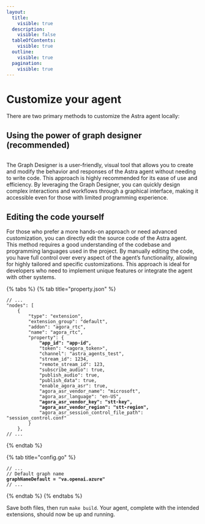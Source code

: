 ```yaml
---
layout:
  title:
    visible: true
  description:
    visible: false
  tableOfContents:
    visible: true
  outline:
    visible: true
  pagination:
    visible: true
---
```


# Customize your agent

There are two primary methods to customize the Astra agent locally:

## Using the power of graph designer (recommended)

<figure><img src="../.gitbook/assets/graph_designer.gif" alt=""><figcaption></figcaption></figure>

The Graph Designer is a user-friendly, visual tool that allows you to create and modify the behavior and responses of the Astra agent without needing to write code. This approach is highly recommended for its ease of use and efficiency. By leveraging the Graph Designer, you can quickly design complex interactions and workflows through a graphical interface, making it accessible even for those with limited programming experience.

## Editing the code yourself

For those who prefer a more hands-on approach or need advanced customization, you can directly edit the source code of the Astra agent. This method requires a good understanding of the codebase and programming languages used in the project. By manually editing the code, you have full control over every aspect of the agent’s functionality, allowing for highly tailored and specific customizations. This approach is ideal for developers who need to implement unique features or integrate the agent with other systems.

{% tabs %}
{% tab title="property.json" %}
<pre class="language-json" data-title="./agents/property.json"><code class="lang-json">// ...
"nodes": [
    {
        "type": "extension",
        "extension_group": "default",
        "addon": "agora_rtc",
        "name": "agora_rtc",
        "property": {
<strong>            "app_id": "app-id",
</strong>            "token": "&#x3C;agora_token>",
            "channel": "astra_agents_test",
            "stream_id": 1234,
            "remote_stream_id": 123,
            "subscribe_audio": true,
            "publish_audio": true,
            "publish_data": true,
            "enable_agora_asr": true,
            "agora_asr_vendor_name": "microsoft",
            "agora_asr_language": "en-US",
<strong>            "agora_asr_vendor_key": "stt-key",
</strong><strong>            "agora_asr_vendor_region": "stt-region",
</strong>            "agora_asr_session_control_file_path": "session_control.conf"
        }
    },
// ...
</code></pre>

{% endtab %}

{% tab title="config.go" %}
<pre class="language-go" data-title="config.go"><code class="lang-go">// ...
// Default graph name
<strong>graphNameDefault = "va.openai.azure"
</strong>// ...
</code></pre>
{% endtab %}
{% endtabs %}

Save both files, then run `make build`. Your agent, complete with the intended extensions, should now be up and running.
